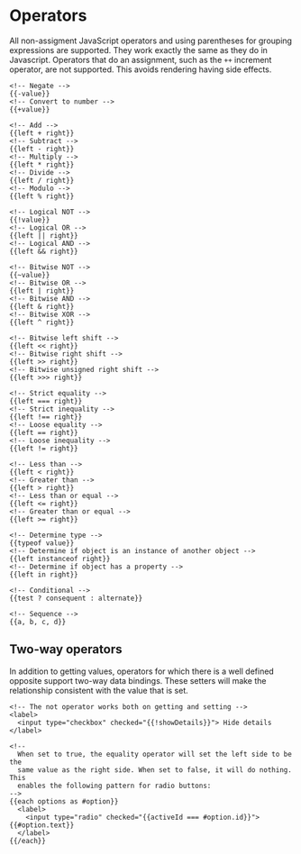# Operators

All non-assigment JavaScript operators and using parentheses for grouping expressions are supported. They work exactly the same as they do in Javascript. Operators that do an assignment, such as the `++` increment operator, are not supported. This avoids rendering having side effects.

```derby
<!-- Negate -->
{{-value}}
<!-- Convert to number -->
{{+value}}

<!-- Add -->
{{left + right}}
<!-- Subtract -->
{{left - right}}
<!-- Multiply -->
{{left * right}}
<!-- Divide -->
{{left / right}}
<!-- Modulo -->
{{left % right}}

<!-- Logical NOT -->
{{!value}}
<!-- Logical OR -->
{{left || right}}
<!-- Logical AND -->
{{left && right}}

<!-- Bitwise NOT -->
{{~value}}
<!-- Bitwise OR -->
{{left | right}}
<!-- Bitwise AND -->
{{left & right}}
<!-- Bitwise XOR -->
{{left ^ right}}

<!-- Bitwise left shift -->
{{left << right}}
<!-- Bitwise right shift -->
{{left >> right}}
<!-- Bitwise unsigned right shift -->
{{left >>> right}}

<!-- Strict equality -->
{{left === right}}
<!-- Strict inequality -->
{{left !== right}}
<!-- Loose equality -->
{{left == right}}
<!-- Loose inequality -->
{{left != right}}

<!-- Less than -->
{{left < right}}
<!-- Greater than -->
{{left > right}}
<!-- Less than or equal -->
{{left <= right}}
<!-- Greater than or equal -->
{{left >= right}}

<!-- Determine type -->
{{typeof value}}
<!-- Determine if object is an instance of another object -->
{{left instanceof right}}
<!-- Determine if object has a property -->
{{left in right}}

<!-- Conditional -->
{{test ? consequent : alternate}}

<!-- Sequence -->
{{a, b, c, d}}
```

## Two-way operators

In addition to getting values, operators for which there is a well defined opposite support two-way data bindings. These setters will make the relationship consistent with the value that is set.

```derby
<!-- The not operator works both on getting and setting -->
<label>
  <input type="checkbox" checked="{{!showDetails}}"> Hide details
</label>

<!--
  When set to true, the equality operator will set the left side to be the
  same value as the right side. When set to false, it will do nothing. This
  enables the following pattern for radio buttons:
-->
{{each options as #option}}
  <label>
    <input type="radio" checked="{{activeId === #option.id}}"> {{#option.text}}
  </label>
{{/each}}
```
